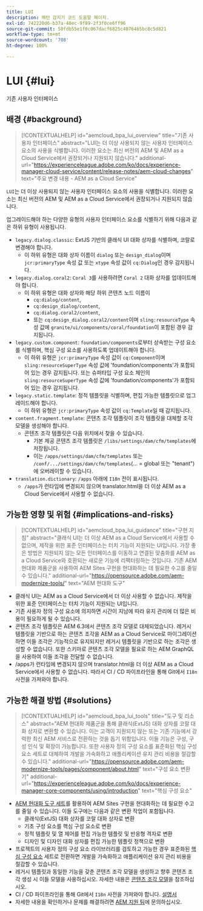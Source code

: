 ```yaml
---
title: LUI
description: 패턴 감지기 코드 도움말 페이지.
exl-id: 742220d6-b37a-48ec-9f89-2f3f0ce6ff96
source-git-commit: 58fdb55e1f0c067dacf6825c4076465bc8c5d821
workflow-type: tm+mt
source-wordcount: '708'
ht-degree: 100%

---
```


# LUI {#lui}

기존 사용자 인터페이스

## 배경 {#background}

>[!CONTEXTUALHELP]
>id="aemcloud_bpa_lui_overview"
>title="기존 사용자 인터페이스"
>abstract="LUI는 더 이상 사용되지 않는 사용자 인터페이스 요소의 사용을 식별합니다. 이러한 요소는 최신 버전의 AEM 및 AEM as a Cloud Service에서 권장되거나 지원되지 않습니다."
>additional-url="https://experienceleague.adobe.com/ko/docs/experience-manager-cloud-service/content/release-notes/aem-cloud-changes" text="주요 변경 내용 - AEM as a Cloud Service"

`LUI`는 더 이상 사용되지 않는 사용자 인터페이스 요소의 사용을 식별합니다. 이러한 요소는 최신 버전의 AEM 및 AEM as a Cloud Service에서 권장되거나 지원되지 않습니다.

업그레이드해야 하는 다양한 유형의 사용자 인터페이스 요소를 식별하기 위해 다음과 같은 하위 유형이 사용됩니다.

* `legacy.dialog.classic`: ExtJS 기반의 클래식 UI 대화 상자를 식별하며, 코랄로 변경해야 합니다.
   * 이 하위 유형은 대화 상자 이름이 `dialog` 또는 `design_dialog`이며 `jcr:primaryType` 속성 값
또는 `xtype` 속성 값이 `cq:Dialog`인 경우 감지됩니다.
* `legacy.dialog.coral2`: `Coral 3`를 사용하려면 `Coral 2` 대화 상자를 업데이트해야 합니다.
   * 이 하위 유형은 대화 상자와 해당 하위 콘텐츠 노드 이름이
      * `cq:dialog/content`,
      * `cq:design_dialog/content`,
      * `cq:dialog.coral2/content`,
      * 또는 `cq:design_dialog.coral2/content`이며
`sling:resourceType` 속성 값에 `granite/ui/components/coral/foundation`이 포함된 경우 감지됩니다.
* `legacy.custom.component`: `foundation/components`로부터 상속받는 구성 요소를 식별하며, 핵심 구성 요소를 사용하도록 업데이트해야 합니다.
   * 이 하위 유형은 `jcr:primaryType` 속성 값이 `cq:Component`이며
     `sling:resourceSuperType` 속성 값에 &#39;foundation/components&#39;가 포함되어 있는 경우 감지됩니다. 또는
     슈퍼타입 구성 요소 체인의 `sling:resourceSuperType` 속성 값에 &#39;foundation/components&#39;가 포함되어 있는 경우 감지됩니다.
* `legacy.static.template`: 정적 템플릿을 식별하며, 편집 가능한 템플릿으로 업그레이드해야 합니다.
   * 이 하위 유형은 `jcr:primaryType` 속성 값이 `cq:Template`일 때 감지됩니다.
* `content.fragment.template`: 콘텐츠 조각 템플릿이 조각 템플릿을 대체할 조각 모델을 생성해야 합니다.
   * 콘텐츠 조각 템플릿은 다음 위치에서 찾을 수 있습니다.
      * 기본 제공 콘텐츠 조각 템플릿은 `/libs/settings/dam/cfm/templates`에 저장됩니다.
      * 이는 `/apps/settings/dam/cfm/templates` 또는 `/conf/.../settings/dam/cfm/templates`(... = global 또는 &quot;tenant&quot;)에 오버레이할 수 있습니다.
* `translation.dictionary`: `/apps` 아래에 `I18n` 전이 표시됩니다.
   * `/apps`가 런타임에 변경되지 않으며 translator.html을 더 이상 AEM as a Cloud Service에서 사용할 수 없습니다.

## 가능한 영향 및 위험 {#implications-and-risks}

>[!CONTEXTUALHELP]
>id="aemcloud_bpa_lui_guidance"
>title="구현 지침"
>abstract="클래식 UI는 더 이상 AEM as a Cloud Service에서 사용할 수 없으며, 제작을 위한 표준 인터페이스는 터치 기능이 지원되는 UI입니다. 가장 좋은 방법은 지원되지 않는 모든 인터페이스를 이동하고 연결된 맞춤화를 AEM as a Cloud Service와 호환되는 새로운 기능에 리팩터링하는 것입니다. 기존 AEM 현대화 제품군을 사용하여 AEM Sites 구현을 현대화하는 데 필요한 수고를 줄일 수 있습니다."
>additional-url="https://opensource.adobe.com/aem-modernize-tools/" text="AEM 현대화 도구"

* 클래식 UI는 AEM as a Cloud Service에서 더 이상 사용할 수 없습니다. 제작을 위한 표준 인터페이스는 터치 기능이 지원되는 UI입니다.
* 기존 사용자 정의 구성 요소에 의지하면 시간이 지남에 따라 유지 관리에 더 많은 비용이 필요하게 될 수 있습니다.
* 콘텐츠 조각 템플릿은 AEM 6.3에서 콘텐츠 조각 모델로 대체되었습니다. 레거시 템플릿을 기반으로 하는 콘텐츠 조각을 AEM as a Cloud Service로 마이그레이션하면 이들 조각은 기능적으로 유지되지만 레거시 템플릿을 기반으로 하는 조각은 생성할 수 없습니다. 또한 스키마로 콘텐츠 조각 모델을 필요로 하는 AEM GraphQL을 사용하여 이들 조각을 전달할 수 없습니다.
* /apps가 런타임에 변경되지 않으며 translator.html을 더 이상 AEM as a Cloud Service에서 사용할 수 없습니다. 따라서 CI / CD 파이프라인을 통해 Git에서 `I18n` 사전을 가져와야 합니다.

## 가능한 해결 방법 {#solutions}

>[!CONTEXTUALHELP]
>id="aemcloud_bpa_lui_tools"
>title="도구 및 리소스"
>abstract="AEM 현대화 제품군을 통해 클래식(ExtJS) 대화 상자를 코랄 대화 상자로 변환할 수 있습니다. 이는 고객이 지원되지 않는 또는 기존 기능에서 강력한 최신 AEM 서비스로 전환하는 것을 돕기 위함입니다. 이들 기능은 구성, 구성 인식 및 확장이 가능합니다. 또한 사용자 정의 구성 요소를 표준화된 핵심 구성 요소 세트로 대체하여 개발을 가속화하고 애플리케이션 유지 관리 비용을 절감할 수 있습니다."
>additional-url="https://opensource.adobe.com/aem-modernize-tools/pages/component/about.html" text="구성 요소 변환기"
>additional-url="https://experienceleague.adobe.com/ko/docs/experience-manager-core-components/using/introduction" text="핵심 구성 요소"

* [AEM 현대화 도구 세트](https://opensource.adobe.com/aem-modernize-tools/)를 활용하여 AEM Sites 구현을 현대화하는 데 필요한 수고를 줄일 수 있습니다. 이들 도구에는 다음과 같은 변환 작업이 포함됩니다.
   * 클래식(ExtJS) 대화 상자를 코랄 대화 상자로 변환
   * 기초 구성 요소를 핵심 구성 요소로 변환
   * 정적 템플릿 및 열 제어를 편집 가능한 템플릿 및 반응형 격자로 변환
   * 디자인 및 디자인 대화 상자를 편집 가능한 템플릿 정책으로 변환
* 프로젝트의 사용자 정의 구성 요소 라이브러리를 검토하고 가능한 경우 표준화된 [핵심 구성 요소](https://experienceleague.adobe.com/ko/docs/experience-manager-core-components/using/introduction) 세트로 전환하면 개발을 가속화하고 애플리케이션 유지 관리 비용을 절감할 수 있습니다.
* 레거시 템플릿과 동일한 기능을 갖춘 콘텐츠 조각 모델을 생성하고 향후 콘텐츠 조각 생성 시 이들 모델을 사용하십시오. 자세한 내용은 [콘텐츠 조각 모델](https://experienceleague.adobe.com/ko/docs/experience-manager-65/content/assets/content-fragments/content-fragments-models)을 참조하십시오.
* CI / CD 파이프라인을 통해 Git에서 `I18n` 사전을 가져와야 합니다. [설명서](https://experienceleague.adobe.com/ko/docs/experience-manager-cloud-service/content/release-notes/aem-cloud-changes#apps-libs-immutable)
* 자세한 내용을 확인하거나 문제를 해결하려면 [AEM 지원 팀](https://helpx.adobe.com/kr/enterprise/using/support-for-experience-cloud.html)에 문의하십시오.
